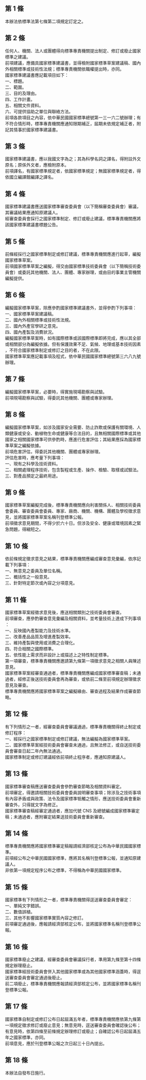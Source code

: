 第 1 條
-------
本辦法依標準法第七條第二項規定訂定之。

第 2 條
-------
任何人、機關、法人或團體得向標準專責機關提出制定、修訂或廢止國家  
標準之建議。  
前項建議，應備具國家標準建議書，並得檢附國家標準草案建議稿、國內  
外相關標準或技術性法規；標準專責機關依職權提出時，亦同。  
國家標準建議書應記載項目如下：  
一、標題。  
二、範圍。  
三、目的及理由。  
四、工作計畫。  
五、相關文件資料。  
六、可提供協助之單位與聯絡方法。  
前項各款項目之內容，依中華民國國家標準總號第一三一六二號辦理；有  
不符合情形時，標準專責機關應通知限期補正，屆期未依規定補正者，附  
記其情事於國家標準建議書。

第 3 條
-------
國家標準建議書，應以我國文字為之；其為科學名詞之譯名，得附註外文  
原名；原係外文者，應檢附原本。  
前項譯名，有國家標準規定者，依國家標準規定；無國家標準規定者，得  
依國立編譯館編譯之譯名。

第 4 條
-------
國家標準建議書應送國家標準審查委員會（以下簡稱審查委員會）審議，  
其審議結果應通知原建議人。  
經審查委員會採行之國家標準制定、修訂或廢止建議，標準專責機關應將  
該國家標準建議書標題公告。

第 5 條
-------
前條經採行之國家標準制定或修訂建議，標準專責機關應進行起草，編擬  
國家標準草案。  
前項國家標準草案之編擬，得交由國家標準技術委員會（以下簡稱技術委  
員會）或委託其他機關、法人、團體、專家辦理，或由目的事業主管機關  
編擬提供。

第 6 條
-------
編擬國家標準草案，除應參酌國家標準建議書外，並得參酌下列事項：  
一、國家標準草案建議稿。  
二、國內外相關標準或技術性法規。  
三、國內外產官學研之意見。  
四、國內產製及消費狀況。  
編擬國家標準草案時，如有國際標準或該國際標準即將完成，應以其全部  
或相關部分為編擬依據。但有保護效果不足、氣候、地理或基本技術因素  
，不符合國家標準制定或修訂之目的者，不在此限。  
國家標準草案應記載事項及程式，依中華民國國家標準總號第三六八九號  
辦理。

第 7 條
-------
編擬國家標準草案，必要時，得實施現場勘察與試驗。  
前項現場勘察與試驗，得委託其他機關、團體或專家辦理。

第 8 條
-------
編擬國家標準草案，如涉及國家安全需要、防止詐欺或保護有關環境、人  
類健康或安全、動植物生命或健康等合法目的，且無相關國際標準或其他  
國家之相關國家標準可供參酌時，應進行危害評估；其結果應採為國家標  
準草案之編擬依據。  
前項危害評估，得委託其他機關、團體或專家辦理。  
評估危害時，應考量下列事項：  
一、現有之科學及技術資料。  
二、相關處理程序技術，包含製程或生產、操作、檢驗、取樣或試驗法。  
三、對產品預定之最終用途。

第 9 條
-------
國家標準草案編擬完成後，標準專責機關應向利害關係人、相關技術委員  
會委員、審查委員會委員、專家、廠商、機關、機構、團體及學校徵求意  
見，並將國家標準草案名稱刊登標準公報。  
前項徵求意見期間，不得少於六十日。但涉及安全、健康或環境因素之緊  
急問題，得縮短之。

第 10 條
--------
依前條規定徵求意見之結果，標準專責機關應編成審查意見彙編，依序記  
載下列事項：  
一、無意見之委員及單位名稱。  
二、概括性之一般意見。  
三、針對特定節次或內容之分項意見。

第 11 條
--------
國家標準草案經徵求意見後，應送相關類別之技術委員會審查。  
前項審查，應參酌審查意見彙編及相關資料，並考量技術上達成下列事項  
：  
一、反映國內產製能力及技術水準。  
二、改善產品品質及增進產製效率。  
三、維持產製與使用或消費之合理化。  
四、符合相關之國際標準。  
五、依性能上需求而非設計上或描述上之特性制定標準。  
第一項審查，標準專責機關應邀請第九條第一項徵求意見之相關人員陳述  
意見。  
國家標準草案經審查通過者，標準專責機關應編成國家標準審查稿；未通  
過者，經修正後送技術委員會再為審查，或依前二條至前項規定辦理徵求  
意見及審查。  
標準專責機關應將國家標準草案之編擬緣由、審查過程及結果作成審查節  
略。

第 12 條
--------
有下列情形之一者，經審查委員會審議通過，標準專責機關得終止制定或  
修訂程序：  
一、經採行之國家標準制定或修訂建議，無法編擬為國家標準草案。  
二、國家標準草案經技術委員會審查未通過，且無法修正，或自送技術委  
    員會審查日起二年內無法通過。  
國家標準制定或修訂建議經依前項終止程序者，應通知原建議人。

第 13 條
--------
國家標準審查稿應送審查委員會參酌審查節略及相關資料審定。  
前項審定，得邀請相關技術委員會委員說明審查事項；除涉及之技術事項  
有內容矛盾或與政策、法令及國家標準牴觸之情形，應送技術委員會重新  
審查外，只得就文字為修正。  
國家標準審查稿經審定通過者，應加代號 CNS 及總號編成國家標準審定  
稿；未通過者，應附審定結果送技術委員會重新審查。

第 14 條
--------
標準專責機關應將國家標準審定稿報請經濟部核定公布為中華民國國家標  
準。  
前項經公布之中華民國國家標準，應將其名稱刊登標準公報，並通知原建  
議人。  
非依第一項規定程序公布之標準，不得稱為中華民國國家標準。

第 15 條
--------
國家標準有下列情形之一者，標準專責機關得逕送審查委員會審定：  
一、單純文字錯誤。  
二、數值誤植。  
三、其他不影響國家標準實質內容之修訂。  
前項審定通過後，應報請經濟部核定公布，並將國家標準名稱刊登標準公  
報。

第 16 條
--------
國家標準廢止之建議，經審查委員會審議採行者，準用第九條至第十四條  
規定辦理廢止。  
國家標準經技術委員會併入其他國家標準或為其他國家標準涵蓋時，得逕  
送審查委員會審定通過後廢止。  
前二項廢止，標準專責機關應報請經濟部核定公布，並將國家標準名稱刊  
登標準公報。

第 17 條
--------
國家標準自制定或修訂公布日起屆滿五年者，標準專責機關應依第九條第  
一項規定徵求修訂或廢止意見；無意見時，逕送審查委員會確認後公布；  
有意見時，依第四條至前條規定辦理修訂或廢止；自確認公布日起屆滿五  
年之國家標準，亦同。  
前項意見，應於刊登標準公報之次日起三十日內提出。

第 18 條
--------
本辦法自發布日施行。

